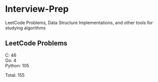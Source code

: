 # Interview-Prep
LeetCode Problems, Data Structure Implementations, and other tools for studying algorithms

## LeetCode Problems
C:      46<br/>
Go:     4<br/>
Python: 105<br/>

Total:  155
